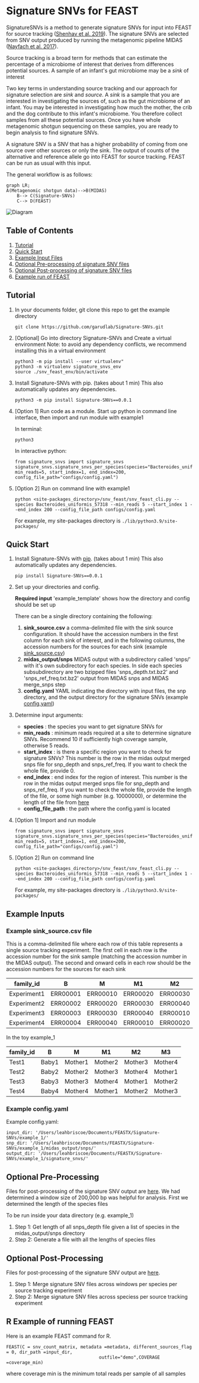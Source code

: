 # Signature SNVs for FEAST

SignatureSNVs is a method to generate signature SNVs for input into FEAST for source tracking ([Shenhav et al. 2019](https://github.com/cozygene/FEAST)). The signature SNVs are selected from SNV output produced by running the metagenomic pipeline MIDAS ([Nayfach et al. 2017](https://github.com/snayfach/MIDAS)).

Source tracking is a broad term for methods that can estimate the percentage of a microbiome of interest that derives from differences potential sources. A sample of an infant's gut microbiome may be a _sink_ of interest 

Two key terms in understanding source tracking and our approach for signature selection are _sink_ and _source_. A _sink_ is a sample that you are interested in investigating the sources of, such as the gut microbiome of an infant. You may be interested in investigating how much the mother, the crib and the dog contribute to this infant's microbiome. You therefore collect samples from all these potential sources. Once you have whole metagenomic shotgun sequencing on these samples, you are ready to begin analysis to find signature SNVs. 

A signature SNV is a SNV that has a higher probability of coming from one source over other sources or only the sink. The output of counts of the alternative and reference allele go into FEAST for source tracking. FEAST can be run as usual with this input. 

The general workflow is as follows:

```mermaid
graph LR;
A(Metagenomic shotgun data)-->B(MIDAS)
    B--> C(Signature-SNVs)
    C--> D(FEAST)
```




![Diagram](./misc/Official_Abstract.png)


## Table of Contents

1. [Tutorial](#tutorial)
1. [Quick Start](#quickstart)
1. [Example Input Files](#exampleinput)
1. [Optional Pre-processing of signature SNV files](#preprocessing)
1. [Optional Post-processing of signature SNV files](#postprocessing)
1. [Example run of FEAST](#feast)


## <a name="tutorial"> Tutorial </a>

1. In your documents folder, git clone this repo to get the example directory

    ```
    git clone https://github.com/garudlab/Signature-SNVs.git
    ```
1. [Optional] Go into directory Signature-SNVs and Create a virtual environment
    Note: to avoid any dependency conflicts, we recommend installing this in a virtual environment
    ```
    python3 -m pip install --user virtualenv"
    python3 -m virtualenv signature_snvs_env
    source ./snv_feast_env/bin/activate
    ```

2. Install Signature-SNVs with pip. (takes about 1 min)
    This also automatically updates any dependencies. 

    ```
    python3 -m pip install Signature-SNVs==0.0.1
    ```

2. [Option 1] Run code as a module. Start up python in command line interface, then import and run module with example1

    In terminal:
    ```
    python3
    ```

    In interactive python:
    ```
    from signature_snvs import signature_snvs
    signature_snvs.signature_snvs_per_species(species="Bacteroides_uniformis_57318", min_reads=5, start_index=1, end_index=200, config_file_path="configs/config.yaml")
    ```

4. [Option 2] Run on command line with example1

    ```
    python <site-packages_directory>/snv_feast/snv_feast_cli.py --species Bacteroides_uniformis_57318 --min_reads 5 --start_index 1 --end_index 200 --config_file_path configs/config.yaml
    ```

    For example, my site-packages directory is `./lib/python3.9/site-packages/`





## <a name="quickstart"> Quick Start </a>

1. Install Signature-SNVs with [pip](https://pypi.org/project/Signature-SNVs/0.0.1/). (takes about 1 min)
    This also automatically updates any dependencies. 

    ```
    pip install Signature-SNVs==0.0.1
    ```

2. Set up your directories and config.

    **Required input**
    'example_template' shows how the directory and config should be set up

    There can be a single directory containing the following:

    1. **sink_source.csv**  a comma-delimited file with the sink source configuration. It should have the accession numbers  in the first column for each sink of interest, and in the following columns, the accession numbers for the sources for each sink (example [sink_source.csv](#sinksource))
    2. **midas_output/snps** MIDAS output with a subdirectory called 'snps/' with it's own subdirectory for each species. In side each species subsubdirectory are two bzipped files 'snps_depth.txt.bz2' and 'snps_ref_freq.txt.bz2' output from MIDAS snps and MIDAS merge_snps step
    3. **config.yaml** YAML indicating the directory with input files, the snp directory, and the output directory for the signature SNVs (example [config.yaml](#config))

3. Determine input arguments:
    * **species** : the species you want to get signature SNVs for
    * **min_reads** : minimum reads required at a site to determine signature SNVs. Recommend 10 if sufficiently high coverage sample, otherwise 5 reads.
    * **start_index** : is there a specific region you want to check for signature SNVs? This number is the row in the midas output merged snps file for snp_depth and snps_ref_freq. If you want to check the whole file, provide 0.
    * **end_index** :  end index for the region of interest. This number is the row in the midas output merged snps file for snp_depth and snps_ref_freq. If you want to check the whole file, provide the length of the file, or some high number (e.g. 10000000), or determine the length of the file from [here](#preprocessing)
    * **config_file_path** : the path where the config.yaml is located

3. [Option 1] Import and run module

    ```
    from signature_snvs import signature_snvs 
    signature_snvs.signature_snvs_per_species(species="Bacteroides_uniformis_57318", min_reads=5, start_index=1, end_index=200, config_file_path="configs/config.yaml")
    ```

4. [Option 2] Run on command line

    ```
    python <site-packages_directory>/snv_feast/snv_feast_cli.py --species Bacteroides_uniformis_57318 --min_reads 5 --start_index 1 --end_index 200 --config_file_path configs/config.yaml
    ```

    For example, my site-packages directory is `./lib/python3.9/site-packages/`



## <a name="exampleinput"> Example Inputs </a>

### <a name="sinksource"> Example sink_source.csv file </a>
This is a comma-delimited file where each row of this table represents a single source tracking experiment. The first cell in each row is the accession number for the sink sample (matching the accession number in the MIDAS output). The second and onward cells in each row should be the accession numbers for the sources for each sink


| family_id	| B	| M	| M1 | M2 | M3|
|-----------|---|---|---|---|---|
|Experiment1	|ERR00001	|ERR00010	|ERR00020	|ERR00030	|ERR00040|
|Experiment2	|ERR00002	|ERR00020	|ERR00030	|ERR00040	|ERR00010|
|Experiment3	|ERR00003	|ERR00030	|ERR00040		|ERR00010	|ERR00020|
|Experiment4	|ERR00004	|ERR00040		|ERR00010	|ERR00020	|ERR00030|

In the toy example_1


| family_id	| B	| M	| M1 | M2 | M3|
|-----------|---|---|---|---|---|
|Test1	|Baby1	|Mother1	|Mother2	|Mother3	|Mother4|
|Test2	|Baby2	|Mother2	|Mother3	|Mother4	|Mother1|
|Test3	|Baby3	|Mother3	|Mother4	|Mother1	|Mother2|
|Test4	|Baby4	|Mother4	|Mother1	|Mother2	|Mother3|


### <a name="config"> Example config.yaml </a>

Example config.yaml:

```
input_dir: '/Users/leahbriscoe/Documents/FEASTX/Signature-SNVs/example_1/'
snp_dir: '/Users/leahbriscoe/Documents/FEASTX/Signature-SNVs/example_1/midas_output/snps/'
output_dir: '/Users/leahbriscoe/Documents/FEASTX/Signature-SNVs/example_1/signature_snvs/'
```
## <a name="preprocessing"> Optional Pre-Processing </a>
Files for post-processing of the signature SNV output are [here](https://github.com/garudlab/Signature-SNVs/tree/main/preprocessing).
We had determined a window size of 200,000 bp was helpful for analysis. First we determined the length of the species files

To be run inside your data directory (e.g. example_1)
1. Step 1: Get length of all snps_depth file given a list of species in the midas_output/snps directory
2. Step 2: Generate a file with all the lengths of species files


## <a name="postprocessing"> Optional Post-Processing </a>

Files for post-processing of the signature SNV output are [here](https://github.com/garudlab/Signature-SNVs/tree/main/postprocessing).

1. Step 1: Merge signature SNV files across windows per species per source tracking experiment
2. Step 2: Merge signature SNV files across speciess per source tracking experiment


## <a name="feast"> R Example of running FEAST  </a>

Here is an example FEAST command for R.
```
FEAST(C = snv_count_matrix, metadata =metadata, different_sources_flag = 0, dir_path =input_dir,
                                   outfile="demo",COVERAGE =coverage_min)
```
where coverage min is the minimum total reads per sample of all samples







